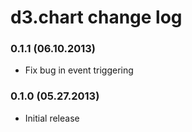# d3.chart change log

### 0.1.1 (06.10.2013)

- Fix bug in event triggering

### 0.1.0 (05.27.2013)

- Initial release
